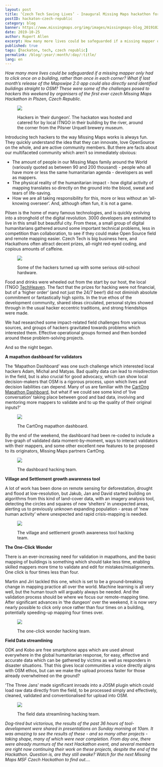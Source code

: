 ```yaml
---
layout: post
title: ‘Czech Tech Saving Lives’ - Inaugural Missing Maps hackathon for Czech Republic. A national first.
postID: hackaton-czech-republic
category: blog
banner: https://www.missingmaps.org/img/images/missingmaps-blog_20191025_one-click-hacking-team.jpg
date: 2019-10-25
author: Rupert Allen
excerpt: How many more lives could be safeguarded if a missing mapper only had to click once on a building, rather than once in each corner? What if last month’s release of the Mapswipe 2.0 app could also directly send identified buildings straight to OSM? These were some of the challenges posed to hackers this weekend by organisers of the first ever czech Missing Maps Hackathon in Plszen, Czech Republic.
published: true
tags: [hackaton, tech, czech republic]
permalink: /blog/:year/:month/:day/:title/
lang: en
---
```


*How many more lives could be safeguarded if a missing mapper only had to click once on a building, rather than once in each corner? What if last month’s release of the Mapswipe 2.0 app could also directly send identified buildings straight to OSM? These were some of the challenges posed to hackers this weekend by organisers of the first ever czech Missing Maps Hackathon in Plszen, Czech Republic.*

<figure>
<img src="https://www.missingmaps.org/img/images/missingmaps-blog_20191025_techheaven.jpg">
<p class="caption">Hackers in ‘their dungeon’. The hackaton was hosted and catered for by local ITNGO in their building by the river, around the corner from the Pilsner Urquell brewery museum.</p>
</figure>

Introducing tech hackers to the way Missing Maps works is always fun. They quickly understand the idea that they can innovate, love OpenSource on the whole, and are active community members. But there are facts about our multifaceted community which aren’t so immediately obvious:

- The amount of people in our Missing Maps family around the World (variously quoted as between 90 and 200 thousand) - people who all have more or less the same humanitarian agenda - developers as well as mappers.
- The physical reality of the humanitarian impact - how digital activity of mapping translates so directly on the ground into the blood, sweat and tears of life-saving.
- How we are all taking responsibility for this, more or less without an ‘all-knowing overseer’. And, although often fun, it is not a game.

Pilsen is the home of many famous technologies, and is quickly evolving into a stronghold of the digital revolution. 3000 developers are estimated to live in this small but beautiful city. From these, a small group of digital humanitarians gathered around some important technical problems, less in competition than collaboration, to see if they could make Open Source field and remote mapping easier. Czech Tech is big business here, and Hackathons often attract decent prizes, all-night red-eyed coding, and copious amounts of caffeine. 

<figure>
<img src="https://www.missingmaps.org/img/images/missingmaps-blog_20191025_old-school-hardware.jpg">
<p class="caption">Some of the hackers turned up with some serious old-school hardware.</p>
</figure>

Food and drinks were wheeled out from the start by our host, the local  ITNGO [TechHeaven](https://techheaven.org/). The fact that the prizes for hacking were not financial, but of a ‘higher order’ (and not just the 24/7 beer!) did not diminish absolute commitment or fantastically high spirits. In the true ethos of the development community, shared ideas circulated, personal styles showed through in the usual hacker eccentric traditions, and strong friendships were made.

We had researched some impact-related field challenges from various sources, and groups of hackers gravitated towards problems which interested them. Effective operational groups formed and then bonded around these problem-solving projects.

And so the night began. 

**A mapathon dashboard for validators**

The ‘Mapathon Dashboard’ was one such challenge which interested local hackers Adam, Michal and Matyas. Bad quality data can lead to misdirection in the field, but is also crucial for good advocacy, which can show local decision-makers that OSM is a rigorous process, upon which lives and decision liabilities can depend. Many of us are familiar with the [CartOng Mapathon Dashboard](http://mapathon.cartong.org/), but what if we could see some kind of ‘live conversation’ taking place between good and bad data, involving and mentoring more mappers to validate and to up the quality of their original inputs?'

<figure>
<img src="https://www.missingmaps.org/img/images/missingmaps-blog_20191025_mapathon-dashboard.png">
<p class="caption">The CartOng mapathon dashboard.</p>
</figure>

By the end of the weekend, the dashboard had been re-coded to include a live-graph of validated data moment-by-moment, ways to interact validators with their mappers, and some other excellent new features to be proposed to its originators, Missing Maps partners CartOng.

<figure>
<img src="https://www.missingmaps.org/img/images/missingmaps-blog_20191025D_dashboard-hacking-team.jpg">
<p class="caption">The dashboard hacking team.</p>
</figure>

**Village and Settlement growth awareness tool**

A lot of work has been done on remote sensing for deforestation, drought and flood at low-resolution, but Jakub, Jan and David started building on algorithms from this kind of land-cover data, with an imagery analysis tool, detecting the circles and squares of new ‘shelters’ in unexpected areas, alerting us to previously unknown expanding population -  areas of ‘new human activity’ where unexpected and rapid crisis-mapping is needed.

<figure>
<img src="https://www.missingmaps.org/img/images/missingmaps-blog_20191025_village-growth-hacking-team.jpg">
<p class="caption">The village and settlement growth awareness tool hacking team.</p>
</figure>

**The One-Click Wonder**

There is an ever-increasing need for validation in mapathons, and the basic mapping of buildings is something which should take less time, enabling skilled mappers more time to validate and edit for mistakes/misalignments. One click is four times less than four.

Martin and Jiri tackled this one, which is set to be a ground-breaking change in mapping practice all over the world. Machine learning is all very well, but the human touch will arguably always be needed. And the validation process should be where we focus our remote-mapping time.  After significant advances in ‘the dungeon’ over the weekend, it is now very nearly possible to click only once rather than four times on a building, potentially speeding-up mapping four times over. 

<figure>
<img src="https://www.missingmaps.org/img/images/missingmaps-blog_20191025_one-click-hacking-team.jpg">
<p class="caption">The one-click wonder hacking team.</p>
</figure>

**Field Data streamlining**

ODK and Kobo are free smartphone apps which are used almost everywhere in the global humanitarian response, for easy, effective and accurate data which can be gathered by victims as well as responders in disaster situations. That this gives local communities a voice directly aligns with OSM ethos, but can we make the upload process faster for those already overwhelmed on the ground?

‘The Three Jans’ made significant inroads into a JOSM plugin which could load raw data directly from the field, to be processed simply and effectively, cleaned, validated and conventionalised for upload into OSM.

<figure>
<img src="https://www.missingmaps.org/img/images/missingmaps-blog_20191025_field-data-hacking-team.jpg">
<p class="caption">The field data streamlining hacking team.</p>
</figure>

*Dog-tired but victorious, the results of the past 36 hours of tool-development were shared in presentations on Sunday morning at 10am. It was amazing to see the results of these - and so many other projects - taking shape, many of which were near completion. From day one, there were already murmurs of the next Hackathon event, and several members are right now continuing their work on these projects, despite the end of the Hackathon. Question is, are they still awake? Watch for the next Missing Maps MSF Czech Hackathon to find out....*
